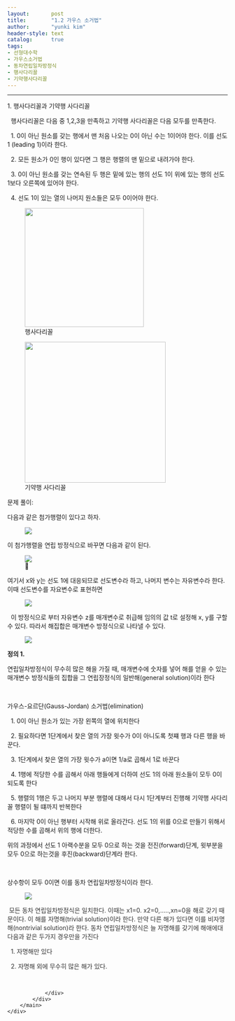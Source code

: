 ```yaml
---
layout:       post
title:        "1.2 가우스 소거법"
author:       "yunki kim"
header-style: text
catalog:      true
tags: 
- 선형대수학
- 가우스소거법
- 동차연립일차방정식
- 행사다리꼴
- 기약행사다리꼴
---
```


<head></head>
<body id="tt-body-page" class="">
<div id="wrap" class="wrap-right">
    <div id="container">
        <main class="main ">
            <div class="area-main">
                <div class="area-view">
                    <div class="article-header"></div>
                    <hr>
                    <div class="article-view">
                        <div class="contents_style">
                            <p>1. 행사다리꼴과 기약행 사다리꼴</p>
<p>&nbsp; 행사다리꼴은 다음 중 1,2,3을 만족하고 기약행 사다리꼴은 다음 모두를 만족한다.</p>
<p>&nbsp; 1. 0이 아닌 원소를 갖는 행에서 맨 처음 나오는 0이 아닌 수는 1이어야 한다. 이를 선도1 (leading 1)이라 한다.</p>
<p>&nbsp; 2. 모든 원소가 0인 행이 있다면 그 행은 행렬의 맨 밑으로 내려가야 한다.</p>
<p>&nbsp; 3. 0이 아닌 원소를 갖는 연속된 두 행은 밑에 있는 행의 선도 1이 위에 있는 행의 선도 1보다 오른쪽에 있어야 한다.</p>
<p>&nbsp; 4. 선도 1이 있는 열의 나머지 원소들은 모두 0이어야 한다.&nbsp;</p>
<p></p><figure class="imageblock alignCenter" data-origin-width="0" data-origin-height="0" width="272" height="NaN" data-ke-mobilestyle="widthContent">
    <span data-lightbox="lightbox">
        <img src="/img/MS4yIOqwgOyasOyKpCDshozqsbDrspU=/img.png" data-origin-width="0" data-origin-height="0" width="272" height="NaN" data-ke-mobilestyle="widthContent">
    </span>
    <figcaption>행사다리꼴</figcaption>
</figure><figure class="imageblock alignCenter" data-origin-width="0" data-origin-height="0" width="322" height="NaN" data-ke-mobilestyle="widthContent">
    <span data-lightbox="lightbox">
        <img src="/img/MS4yIOqwgOyasOyKpCDshozqsbDrspU=/img_1.png" data-origin-width="0" data-origin-height="0" width="322" height="NaN" data-ke-mobilestyle="widthContent">
    </span>
    <figcaption>기약행 사다리꼴</figcaption>
</figure><p></p>
<p>문제 풀이:</p>
<p>다음과 같은 첨가행렬이 있다고 하자.</p>
<p></p><figure class="imageblock alignCenter" data-origin-width="0" data-origin-height="0" data-ke-mobilestyle="widthContent">
    <span data-lightbox="lightbox">
        <img src="/img/MS4yIOqwgOyasOyKpCDshozqsbDrspU=/img_2.png" data-origin-width="0" data-origin-height="0" data-ke-mobilestyle="widthContent">
    </span>
    <figcaption></figcaption>
</figure><p></p>
<p>이 첨가행렬을 연립 방정식으로 바꾸면 다음과 같이 된다.</p>
<p></p><figure class="imageblock alignCenter" data-origin-width="0" data-origin-height="0" data-ke-mobilestyle="widthContent">
    <span data-lightbox="lightbox">
        <img src="/img/MS4yIOqwgOyasOyKpCDshozqsbDrspU=/img_3.png" data-origin-width="0" data-origin-height="0" data-ke-mobilestyle="widthContent">
    </span>
    <figcaption></figcaption>
</figure><p></p>
<p>여기서 x와 y는 선도 1에 대응되므로 선도변수라 하고, 나머지 변수는 자유변수라 한다. 이때 선도변수를 자요변수로 표현하면</p>
<p></p><figure class="imageblock alignCenter" data-origin-width="0" data-origin-height="0" data-ke-mobilestyle="widthContent">
    <span data-lightbox="lightbox">
        <img src="/img/MS4yIOqwgOyasOyKpCDshozqsbDrspU=/img_4.png" data-origin-width="0" data-origin-height="0" data-ke-mobilestyle="widthContent">
    </span>
    <figcaption></figcaption>
</figure><p></p>
<p>&nbsp; 이 방정식으로 부터 자유변수 z를 매개변수로 취급해 임의의 값 t로 설정해 x, y를 구할 수 있다. 따라서 해집합은 매개변수 방정식으로 나타낼 수 있다.</p>
<p></p><figure class="imageblock alignCenter" data-origin-width="0" data-origin-height="0" data-ke-mobilestyle="widthContent">
    <span data-lightbox="lightbox">
        <img src="/img/MS4yIOqwgOyasOyKpCDshozqsbDrspU=/img_5.png" data-origin-width="0" data-origin-height="0" data-ke-mobilestyle="widthContent">
    </span>
    <figcaption></figcaption>
</figure><p></p>
<p><b>정의 1.</b></p>
<p>연립일차방정식이 무수히 많은 해을 가질 때, 매개변수에 숫자를 넣어 해를 얻을 수 있는 매개변수 방정식들의 집합을 그 연립장정식의 일반해(general solution)이라 한다</p>
<p>&nbsp;</p>
<p>가우스-요르단(Gauss-Jordan) 소거법(elimination)</p>
<p>&nbsp; 1. 0이 아닌 원소가 있는 가장 왼쪽의 열에 위치한다</p>
<p>&nbsp; 2. 필요하다면 1단계에서 찾은 열의 가장 윗수가 0이 아니도록 첫쨰 행과 다른 행을 바꾼다.</p>
<p>&nbsp; 3. 1단계에서 찾은 열의 가장 윗수가 a이면 1/a로 곱해서 1로 바꾼다</p>
<p>&nbsp; 4. 1행에 적당한 수를 곱해서 아래 행들에게 더하여 선도 1의 아래 원소들이 모두 0이 되도록 한다</p>
<p>&nbsp; 5. 행렬의 1행은 두고 나머지 부분 행렬에 대해서 다시 1단계부터 진행해 기약행 사다리꼴 행렬이 될 떄까지 반복한다</p>
<p>&nbsp; 6. 마지막 0이 아닌 행부터 시작해 위로 올라간다. 선도 1의 위를 0으로 만들기 위해서 적당한 수를 곱해서 위의 행에 더한다.</p>
<p>위의 과정에서 선도 1 아랙수분을 모두 0으로 하는 것을 전진(forward)단계, 윗부분을 모두 0으로 하는것을 후진(backward)단계라 한다.&nbsp;</p>
<p>&nbsp;</p>
<p>상수항이 모두 0이면 이를 동차 연립일차방정식이라 한다.</p>
<p></p><figure class="imageblock alignCenter" data-origin-width="0" data-origin-height="0" data-ke-mobilestyle="widthContent">
    <span data-lightbox="lightbox">
        <img src="/img/MS4yIOqwgOyasOyKpCDshozqsbDrspU=/img_6.png" data-origin-width="0" data-origin-height="0" data-ke-mobilestyle="widthContent">
    </span>
    <figcaption></figcaption>
</figure><p></p>
<p><span style="color: #333333;"><span>&nbsp;</span>모든 동차 연립일차방정식은 일치한다. 이때는 x1=0. x2=0,.....,xn=0을 해로 갖기 때문이다. 이 해를 자명해(trivial solution)이라 한다. 만약 다른 해가 있다면 이를 비자명해(nontrivial solution)라 한다. 동차 연립일차방정식은 늘 자명해를 갖기에 해애에대 다음과 같은 두가지 경우만을 가진다</span><span style="color: #333333;"></span></p>
<p><span style="color: #333333;">&nbsp; 1. 자명해만 있다</span></p>
<p><span style="color: #333333;">&nbsp; 2. 자명해 외에 무수히 많은 해가 있다.</span></p>
                        </div>
                        <br>
                        <div class="tags"></div>
                    </div>
                    
                </div>
            </div>
        </main>
    </div>
</div>


</body>